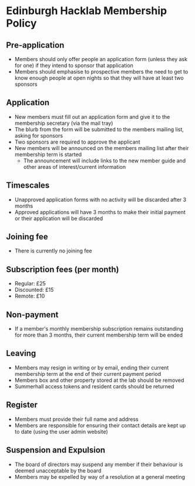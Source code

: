 # Edinburgh Hacklab Membership Policy

## Pre-application
 * Members should only offer people an application form (unless they ask for one) if they intend to sponsor that
   application
 * Members should emphasise to prospective members the need to get to know enough people at open nights so that
   they will have at least two sponsors

## Application
 * New members must fill out an application form and give it to the membership secretary (via the mail tray)
 * The blurb from the form will be submitted to the members mailing list, asking for sponsors
 * Two sponsors are required to approve the applicant
 * New members will be announced on the members mailing list after their membership term is started
   * The announcement will include links to the new member guide and other areas of interest/current information

## Timescales
 * Unapproved application forms with no activity will be discarded after 3 months
 * Approved applications will have 3 months to make their initial payment or their application will be discarded

## Joining fee
 * There is currently no joining fee

## Subscription fees (per month)
 * Regular: £25
 * Discounted: £15
 * Remote: £10

## Non-payment
 * If a member's monthly membership subscription remains outstanding for more than 3 months,
   their current membership term will be ended

## Leaving
 * Members may resign in writing or by email, ending their current membership term at the end of their current
   payment period
 * Members box and other property stored at the lab should be removed
 * Summerhall access tokens and resident cards should be returned

## Register
 * Members must provide their full name and address
 * Members are responsible for ensuring their contact details are kept up to date (using the user admin website)

## Suspension and Expulsion
 * The board of directors may suspend any member if their behaviour is deemed unacceptable by the board
 * Members may be expelled by way of a resolution at a general meeting
